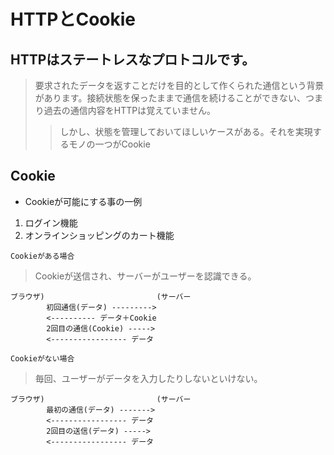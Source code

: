 # HTTPとCookie
## HTTPはステートレスなプロトコルです。
>要求されたデータを返すことだけを目的として作くられた通信という背景があります。接続状態を保ったままで通信を続けることができない、つまり過去の通信内容をHTTPは覚えていません。
>>しかし、状態を管理しておいてほしいケースがある。それを実現するモノの一つがCookie

## Cookie
- Cookieが可能にする事の一例
1. ログイン機能
2. オンラインショッピングのカート機能

`Cookieがある場合`
>Cookieが送信され、サーバーがユーザーを認識できる。
```
ブラウザ)                         (サーバー
        初回通信(データ) --------->
        <---------- データ＋Cookie
        2回目の通信(Cookie) ----->
        <----------------- データ
```

`Cookieがない場合`
>毎回、ユーザーがデータを入力したりしないといけない。
```
ブラウザ)                         (サーバー
        最初の通信(データ) ------->
        <----------------- データ
        2回目の送信(データ) ----->
        <----------------- データ
```
